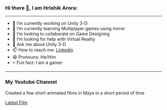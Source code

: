 ### Hi there 👋, I am Hrishik Arora:
---      
                




- 🔭 I’m currently working on Unity 3-D
- 🌱 I’m currently learning Multiplayer games using mirror
- 👯 I’m looking to collaborate on Game Designing
- 🤔 I’m looking for help with Virtual Reality
- 💬 Ask me about Unity 3-D
- 📫 How to reach me: [Linkedin](https://www.linkedin.com/in/hrishikarora)
- 😄 Pronouns: He/Him
- ⚡ Fun fact: I am a gamer

---

### My Youtube Channel

Created a few short animated films in Maya in a short period of time

[Latest Film](https://www.youtube.com/watch?v=rutSXsKazCA&t=7s)

